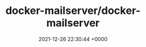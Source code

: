---
title: "docker-mailserver/docker-mailserver"
link: "https://github.com/docker-mailserver/docker-mailserver"
date: "2021-12-26 22:30:44 +0000"
---